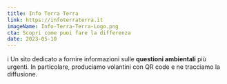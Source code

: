 ```yaml
---
title: Info Terra Terra
link: https://infoterraterra.it
imageName: Info-Terra-Terra-Logo.png
cta: Scopri come puoi fare la differenza
date: 2023-05-10
---
```


ℹ Un sito dedicato a fornire informazioni sulle **questioni ambientali** più urgenti. In particolare, produciamo volantini con QR code e ne tracciamo la diffusione.